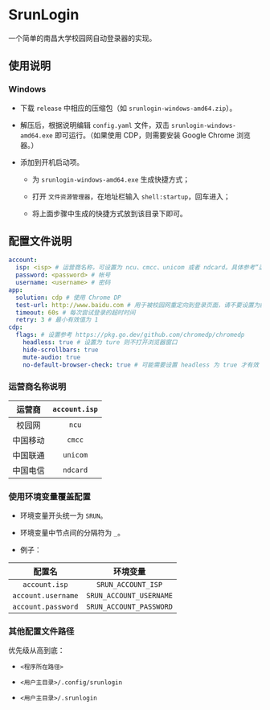 # SrunLogin

一个简单的南昌大学校园网自动登录器的实现。

## 使用说明

### Windows

- 下载 `release` 中相应的压缩包（如 `srunlogin-windows-amd64.zip`）。

- 解压后，根据说明编辑 `config.yaml` 文件，双击 `srunlogin-windows-amd64.exe`
  即可运行。（如果使用 CDP，则需要安装 Google Chrome 浏览器。）

- 添加到开机启动项。

    - 为 `srunlogin-windows-amd64.exe` 生成快捷方式；

    - 打开 `文件资源管理器`，在地址栏输入 `shell:startup`，回车进入；

    - 将上面步骤中生成的快捷方式放到该目录下即可。

## 配置文件说明

```yaml
account:
  isp: <isp> # 运营商名称，可设置为 ncu、cmcc、unicom 或者 ndcard。具体参考“运营商名称说明”
  password: <password> # 帐号
  username: <username> # 密码
app:
  solution: cdp # 使用 Chrome DP
  test-url: http://www.baidu.com # 用于被校园网重定向到登录页面，请不要设置为能够在不登录的情况下还能解析的域名
  timeout: 60s # 每次尝试登录的超时时间
  retry: 3 # 最小有效值为 1
cdp:
  flags: # 设置参考 https://pkg.go.dev/github.com/chromedp/chromedp
    headless: true # 设置为 ture 则不打开浏览器窗口
    hide-scrollbars: true
    mute-audio: true
    no-default-browser-check: true # 可能需要设置 headless 为 true 才有效
```

### 运营商名称说明

| 运营商  | `account.isp` |
|:----:|:-------------:|
| 校园网  |     `ncu`     |
| 中国移动 |    `cmcc`     |
| 中国联通 |   `unicom`    |
| 中国电信 |   `ndcard`    |

### 使用环境变量覆盖配置

- 环境变量开头统一为 `SRUN`。

- 环境变量中节点间的分隔符为 `_`。

- 例子：

|        配置名         |          环境变量           |
|:------------------:|:-----------------------:|
|   `account.isp`    |   `SRUN_ACCOUNT_ISP`    |
| `account.username` | `SRUN_ACCOUNT_USERNAME` |
| `account.password` | `SRUN_ACCOUNT_PASSWORD` |

### 其他配置文件路径

优先级从高到底：

- `<程序所在路径>`

- `<用户主目录>/.config/srunlogin`

- `<用户主目录>/.srunlogin`
